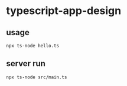 # typescript-app-design

## usage

```shell
npx ts-node hello.ts
```

## server run

```shell
npx ts-node src/main.ts
```
